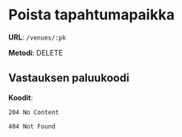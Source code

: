# Poista tapahtumapaikka

**URL**: `/venues/:pk`

**Metodi**: DELETE

## Vastauksen paluukoodi

**Koodit**:

`204 No Content`

`404 Not Found`
